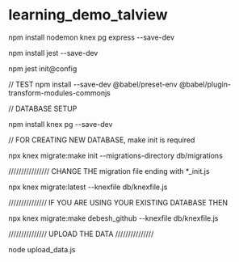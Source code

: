 # learning_demo_talview



npm install nodemon knex pg express --save-dev

npm install jest --save-dev

npm jest init@config

// TEST
npm install --save-dev @babel/preset-env @babel/plugin-transform-modules-commonjs





//     DATABASE SETUP

npm install knex pg --save-dev


// FOR CREATING NEW DATABASE, make init is required

npx knex migrate:make init --migrations-directory db/migrations

//////////////// CHANGE THE migration file ending with *_init.js

npx knex migrate:latest --knexfile db/knexfile.js


/////////////// IF YOU ARE USING YOUR EXISTING DATABASE THEN

npx knex migrate:make debesh_github --knexfile db/knexfile.js


/////////////// UPLOAD THE DATA ///////////////


node upload_data.js
